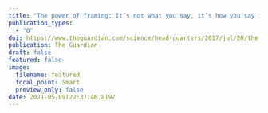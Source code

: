 ```yaml
---
title: "The power of framing: It’s not what you say, it’s how you say it"
publication_types:
  - "0"
doi: https://www.theguardian.com/science/head-quarters/2017/jul/20/the-power-of-framing-its-not-what-you-say-its-how-you-say-it
publication: The Guardian
draft: false
featured: false
image:
  filename: featured
  focal_point: Smart
  preview_only: false
date: 2021-05-09T22:37:46.819Z
---
```

